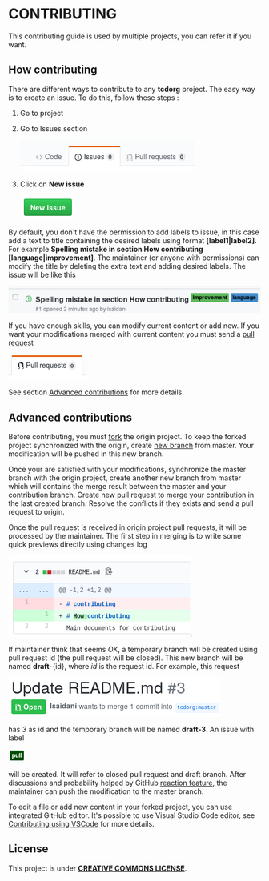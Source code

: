 # CONTRIBUTING

This contributing guide is used by multiple projects, you can refer it if you want.

## How contributing

There are different ways to contribute to any **tcdorg** project. The easy way is to create an issue. To do this, follow these steps :

1. Go to project
1. Go to Issues section

    ![issues list](content/README/issues-list.png)

1. Click on **New issue**

    ![new issue](content/README/new-issue.png)

By default, you don't have the permission to add labels to issue, in this case add a text to title containing the desired labels using format **[label1|label2]**. For example **Spelling mistake in section How contributing [language|improvement]**. The maintainer (or anyone with permissions) can modify the title by deleting the extra text and adding desired labels. The issue will be like this

![labeled issue](content/README/labeled-issue.png)

If you have enough skills, you can modify current content or add new. If you want your modifications merged with current content you must send a [pull request](https://help.github.com/en/articles/about-pull-requests)

![pull request](content/README/pull-request.png)

See section [Advanced contributions](#Advanced-contributions) for more details.

## Advanced contributions

Before contributing, you must [fork](https://help.github.com/en/articles/fork-a-repo) the origin project. To keep the forked project synchronized with the origin, create [new branch](https://help.github.com/en/articles/creating-and-deleting-branches-within-your-repository) from master. Your modification will be pushed in this new branch.

Once your are satisfied with your modifications, synchronize the master branch with the origin project, create another new branch from master which will contains the merge result between the master and your contribution branch. Create new pull request to merge your contribution in the last created branch. Resolve the conflicts if they exists and send a pull request to origin.

Once the pull request is received in origin project pull requests, it will be processed by the maintainer. The first step in merging is to write some quick previews directly using changes log

![pull request review](content/README/pull-request-review.png).

If maintainer think that seems *OK*, a temporary branch will be created using pull request id (the pull request will be closed). This new branch will be named **draft**-{id}, where *id* is the request id. For example, this request

![pull request id](content/README/pull-request-id.png)

has *3* as id and the temporary branch will be named **draft-3**. An issue with label

![pull label](content/README/pull-label.png)

will be created. It will refer to closed pull request and draft branch.
After discussions and probability helped by GitHub [reaction feature](https://github.blog/2016-03-10-add-reactions-to-pull-requests-issues-and-comments), the maintainer can push the modification to the master branch.

To edit a file or add new content in your forked project, you can use integrated GitHub editor.
It's possible to use Visual Studio Code editor, see [Contributing using VSCode](content/CONTRIBUTING-VSCode.md) for more details.

## License

This project is under [**CREATIVE COMMONS LICENSE**](LICENSE.txt).
